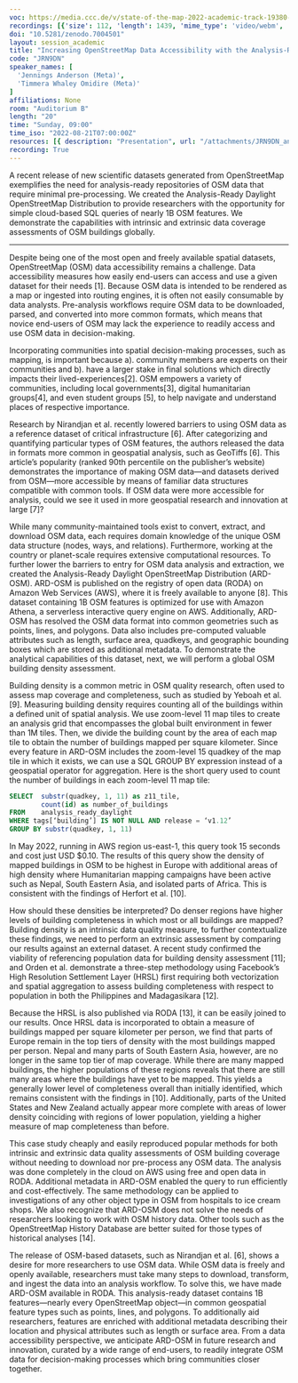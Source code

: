 ```yaml
---
voc: https://media.ccc.de/v/state-of-the-map-2022-academic-track-19380-increasing-openstreetmap-data-accessibility-with-the-analysis-ready-daylight-distribution-of-openstreetmap-a-demonstration-of-cloud-based-assessments-of-global-building-completeness
recordings: [{'size': 112, 'length': 1439, 'mime_type': 'video/webm', 'language': 'eng', 'filename': 'sotm2022-19380-eng-Increasing_OpenStreetMap_Data_Accessibility_with_the_Analysis-Ready_Daylight_Distribution_of_OpenStreetMap_A_Demonstration_of_Cloud-Based_Assessments_of_Global_Building_Completeness_webm-hd.webm', 'state': 'new', 'folder': 'webm-hd', 'high_quality': True, 'width': 1920, 'height': 1080, 'updated_at': '2022-10-06T23:18:36.221+02:00', 'recording_url': 'https://cdn.media.ccc.de/events/sotm/2022/webm-hd/sotm2022-19380-eng-Increasing_OpenStreetMap_Data_Accessibility_with_the_Analysis-Ready_Daylight_Distribution_of_OpenStreetMap_A_Demonstration_of_Cloud-Based_Assessments_of_Global_Building_Completeness_webm-hd.webm', 'url': 'https://media.ccc.de/public/recordings/62826', 'event_url': 'https://media.ccc.de/public/events/deb26ce9-1a5f-533b-974a-017b4225c69d', 'conference_url': 'https://media.ccc.de/public/conferences/sotm2022'}, {'size': 53, 'length': 1439, 'mime_type': 'video/webm', 'language': 'eng', 'filename': 'sotm2022-19380-eng-Increasing_OpenStreetMap_Data_Accessibility_with_the_Analysis-Ready_Daylight_Distribution_of_OpenStreetMap_A_Demonstration_of_Cloud-Based_Assessments_of_Global_Building_Completeness_webm-sd.webm', 'state': 'new', 'folder': 'webm-sd', 'high_quality': False, 'width': 720, 'height': 576, 'updated_at': '2022-10-06T22:44:04.629+02:00', 'recording_url': 'https://cdn.media.ccc.de/events/sotm/2022/webm-sd/sotm2022-19380-eng-Increasing_OpenStreetMap_Data_Accessibility_with_the_Analysis-Ready_Daylight_Distribution_of_OpenStreetMap_A_Demonstration_of_Cloud-Based_Assessments_of_Global_Building_Completeness_webm-sd.webm', 'url': 'https://media.ccc.de/public/recordings/62824', 'event_url': 'https://media.ccc.de/public/events/deb26ce9-1a5f-533b-974a-017b4225c69d', 'conference_url': 'https://media.ccc.de/public/conferences/sotm2022'}, {'size': 35, 'length': 1439, 'mime_type': 'video/mp4', 'language': 'eng', 'filename': 'sotm2022-19380-eng-Increasing_OpenStreetMap_Data_Accessibility_with_the_Analysis-Ready_Daylight_Distribution_of_OpenStreetMap_A_Demonstration_of_Cloud-Based_Assessments_of_Global_Building_Completeness_sd.mp4', 'state': 'new', 'folder': 'h264-sd', 'high_quality': False, 'width': 720, 'height': 576, 'updated_at': '2022-10-06T22:30:04.011+02:00', 'recording_url': 'https://cdn.media.ccc.de/events/sotm/2022/h264-sd/sotm2022-19380-eng-Increasing_OpenStreetMap_Data_Accessibility_with_the_Analysis-Ready_Daylight_Distribution_of_OpenStreetMap_A_Demonstration_of_Cloud-Based_Assessments_of_Global_Building_Completeness_sd.mp4', 'url': 'https://media.ccc.de/public/recordings/62821', 'event_url': 'https://media.ccc.de/public/events/deb26ce9-1a5f-533b-974a-017b4225c69d', 'conference_url': 'https://media.ccc.de/public/conferences/sotm2022'}, {'size': 21, 'length': 1439, 'mime_type': 'audio/mpeg', 'language': 'eng', 'filename': 'sotm2022-19380-eng-Increasing_OpenStreetMap_Data_Accessibility_with_the_Analysis-Ready_Daylight_Distribution_of_OpenStreetMap_A_Demonstration_of_Cloud-Based_Assessments_of_Global_Building_Completeness_mp3.mp3', 'state': 'new', 'folder': 'mp3', 'high_quality': False, 'width': 0, 'height': 0, 'updated_at': '2022-10-06T22:26:41.752+02:00', 'recording_url': 'https://cdn.media.ccc.de/events/sotm/2022/mp3/sotm2022-19380-eng-Increasing_OpenStreetMap_Data_Accessibility_with_the_Analysis-Ready_Daylight_Distribution_of_OpenStreetMap_A_Demonstration_of_Cloud-Based_Assessments_of_Global_Building_Completeness_mp3.mp3', 'url': 'https://media.ccc.de/public/recordings/62820', 'event_url': 'https://media.ccc.de/public/events/deb26ce9-1a5f-533b-974a-017b4225c69d', 'conference_url': 'https://media.ccc.de/public/conferences/sotm2022'}, {'size': 74, 'length': 1439, 'mime_type': 'video/mp4', 'language': 'eng', 'filename': 'sotm2022-19380-eng-Increasing_OpenStreetMap_Data_Accessibility_with_the_Analysis-Ready_Daylight_Distribution_of_OpenStreetMap_A_Demonstration_of_Cloud-Based_Assessments_of_Global_Building_Completeness_hd.mp4', 'state': 'new', 'folder': 'h264-hd', 'high_quality': True, 'width': 1920, 'height': 1080, 'updated_at': '2022-10-06T22:24:32.565+02:00', 'recording_url': 'https://cdn.media.ccc.de/events/sotm/2022/h264-hd/sotm2022-19380-eng-Increasing_OpenStreetMap_Data_Accessibility_with_the_Analysis-Ready_Daylight_Distribution_of_OpenStreetMap_A_Demonstration_of_Cloud-Based_Assessments_of_Global_Building_Completeness_hd.mp4', 'url': 'https://media.ccc.de/public/recordings/62818', 'event_url': 'https://media.ccc.de/public/events/deb26ce9-1a5f-533b-974a-017b4225c69d', 'conference_url': 'https://media.ccc.de/public/conferences/sotm2022'}]
doi: "10.5281/zenodo.7004501"
layout: session_academic
title: "Increasing OpenStreetMap Data Accessibility with the Analysis-Ready Daylight Distribution of OpenStreetMap: A Demonstration of Cloud-Based Assessments of Global Building Completeness"
code: "JRN9DN"
speaker_names: [
  'Jennings Anderson (Meta)',
  'Timmera Whaley Omidire (Meta)'
]
affiliations: None
room: "Auditorium B"
length: "20"
time: "Sunday, 09:00"
time_iso: "2022-08-21T07:00:00Z"
resources: [{ description: "Presentation", url: "/attachments/JRN9DN_anderson_omidire_sotm2_UIJNXSN.pdf" }]
recording: True
---
```


A recent release of new scientific datasets generated from OpenStreetMap exemplifies the need for analysis-ready repositories of OSM data that require minimal pre-processing. We created the  Analysis-Ready Daylight OpenStreetMap Distribution to provide researchers with the opportunity for simple cloud-based SQL queries of nearly 1B OSM features. We demonstrate the capabilities with intrinsic and extrinsic data coverage assessments of OSM buildings globally.

<hr>

Despite being one of the most open and freely available spatial datasets, OpenStreetMap (OSM) data accessibility remains a challenge. Data accessibility measures how easily end-users can access and use a given dataset for their needs [1]. Because OSM data is intended to be rendered as a map or ingested into routing engines, it is often not easily consumable by data analysts. Pre-analysis workflows require OSM data to be downloaded, parsed, and converted into more common formats, which means that novice end-users of OSM may lack the experience to readily access and use OSM data in decision-making.

Incorporating communities into spatial decision-making processes, such as mapping, is important because a). community members are experts on their communities and b). have a larger stake in final solutions which directly impacts their lived-experiences[2]. OSM empowers a variety of communities, including local governments[3], digital humanitarian groups[4], and even student groups [5], to help navigate and understand places of respective importance.

Research by Nirandjan et al. recently lowered barriers to using OSM data as a reference dataset of critical infrastructure [6]. After categorizing and quantifying particular types of OSM features, the authors released the data in formats more common in geospatial analysis, such as GeoTiffs [6]. This article’s popularity (ranked 90th percentile on the publisher’s website) demonstrates the importance of making OSM data—and datasets derived from OSM—more accessible by means of familiar data structures compatible with common tools. If OSM data were more accessible for analysis, could we see it used in more geospatial research and innovation at large [7]?

While many community-maintained tools exist to convert, extract, and download OSM data, each requires domain knowledge of the unique OSM data structure (nodes, ways, and relations). Furthermore, working at the country or planet-scale requires extensive computational resources. To further lower the barriers to entry for OSM data analysis and extraction, we created the Analysis-Ready Daylight OpenStreetMap Distribution (ARD-OSM). ARD-OSM is published on the registry of open data (RODA) on Amazon Web Services (AWS), where it is freely available to anyone [8]. This dataset containing 1B OSM features is optimized for use with Amazon Athena, a serverless interactive query engine on AWS. Additionally, ARD-OSM has  resolved the OSM data format into common geometries such as points, lines, and polygons. Data also includes pre-computed valuable attributes such as length, surface area, quadkeys, and geographic bounding boxes which are stored as additional metadata. To demonstrate the analytical capabilities of this dataset, next, we will perform a global OSM building density assessment.

Building density is a common metric in OSM quality research, often used to assess map coverage and completeness, such as studied by Yeboah et al. [9]. Measuring building density requires counting all of the buildings within a defined unit of spatial analysis. We use zoom-level 11 map tiles to create an analysis grid that encompasses the global built environment in fewer than 1M tiles. Then, we divide the building count by the area of each map tile to obtain the number of buildings mapped per square kilometer.
Since every feature in ARD-OSM includes the zoom-level 15 quadkey of the map tile in which it exists, we can use a SQL GROUP BY expression instead of a geospatial operator for aggregation. Here is the short query used to count the number of buildings in each zoom-level 11 map tile: 

```sql
SELECT 	substr(quadkey, 1, 11) as z11_tile,
	 	count(id) as number_of_buildings
FROM 	analysis_ready_daylight 
WHERE tags[‘building’] IS NOT NULL AND release = ‘v1.12’
GROUP BY substr(quadkey, 1, 11)
```
In May 2022, running in AWS region us-east-1, this query took 15 seconds and cost just USD $0.10. The results of this query show the density of mapped buildings in OSM to be highest in Europe with additional areas of high density where Humanitarian mapping campaigns have been active such as Nepal, South Eastern Asia, and isolated parts of Africa. This is consistent with the findings of Herfort et al. [10].

How should these densities be interpreted? Do denser regions have higher levels of building completeness in which most or all buildings are mapped? Building density is an intrinsic data quality measure, to further contextualize these findings, we need to perform an extrinsic assessment by comparing our results against an external dataset. A recent study confirmed the viability of referencing population data for building density assessment [11]; and Orden et al. demonstrate a three-step methodology using Facebook’s High Resolution Settlement Layer (HRSL) first requiring both vectorization and spatial aggregation to assess building completeness with respect to population in both the Philippines and Madagasikara [12].

Because the HRSL is also published via RODA [13], it can be easily joined to our results. Once HRSL data is incorporated to obtain a measure of buildings mapped per square kilometer per person, we find that parts of Europe remain in the top tiers of density with the most buildings mapped per person. Nepal and many parts of South Eastern Asia, however, are no longer in the same top tier of map coverage. While there are many mapped buildings, the higher populations of these regions reveals that there are still many areas where the buildings have yet to be mapped. This yields a generally lower level of completeness overall than initially identified, which remains consistent with the findings in [10]. Additionally, parts of the United States and New Zealand actually appear more complete with areas of lower density coinciding with regions of lower population, yielding a higher measure of map completeness than before. 

This case study cheaply and easily reproduced popular methods for both intrinsic and extrinsic data quality assessments of OSM building coverage without needing to download nor pre-process any OSM data. The analysis was done completely in the cloud on AWS using free and open data in RODA. Additional metadata in ARD-OSM enabled the query to run efficiently and cost-effectively. The same methodology can be applied to investigations of any other object type in OSM from hospitals to ice cream shops. We also recognize that ARD-OSM does not solve the needs of researchers looking to work with OSM history data. Other tools such as the OpenStreetMap History Database are better suited for those types of historical analyses [14].

The release of OSM-based datasets, such as Nirandjan et al. [6], shows a desire for more researchers to  use OSM data. While OSM data is freely and openly available, researchers must take many steps to download, transform, and ingest the data into an analysis workflow. To solve this, we have made ARD-OSM available in RODA. This analysis-ready dataset contains 1B features—nearly every OpenStreetMap object—in common geospatial feature types such as points, lines, and polygons. To additionally aid researchers, features are enriched with additional metadata describing their location and physical attributes such as length or surface area. From a data accessibility perspective, we anticipate ARD-OSM in future research and innovation, curated by a wide range of end-users, to readily integrate OSM data for decision-making processes which bring communities closer together.

